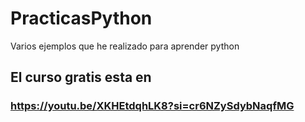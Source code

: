 # PracticasPython
Varios ejemplos que he realizado para aprender python

## El curso gratis esta en
### https://youtu.be/XKHEtdqhLK8?si=cr6NZySdybNaqfMG